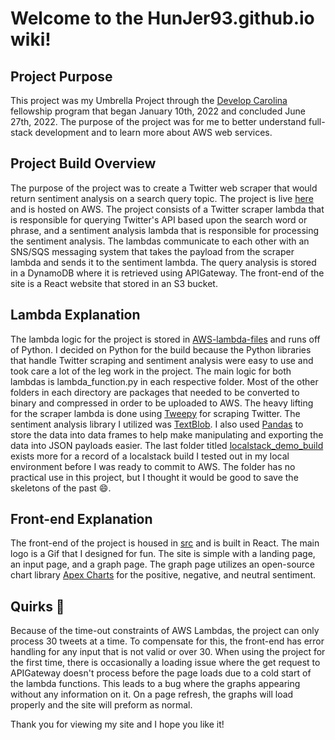 # Welcome to the HunJer93.github.io wiki! 

## Project Purpose
This project was my Umbrella Project through the [Develop Carolina](https://www.developcarolina.org/) fellowship program that began January 10th, 2022 and concluded June 27th, 2022. The purpose of the project was for me to better understand full-stack development and to learn more about AWS web services. 

## Project Build Overview
The purpose of the project was to create a Twitter web scraper that would return sentiment analysis on a search query topic. The project is live [here](http://poll-the-room-frontend.s3-website-us-east-1.amazonaws.com/) and is hosted on AWS. The project consists of a Twitter scraper lambda that is responsible for querying Twitter's API based upon the search word or phrase, and a sentiment analysis lambda that is responsible for processing the sentiment analysis. The lambdas communicate to each other with an SNS/SQS messaging system that takes the payload from the scraper lambda and sends it to the sentiment lambda. The query analysis is stored in a DynamoDB where it is retrieved using APIGateway. The front-end of the site is a React website that stored in an S3 bucket. 

## Lambda Explanation
The lambda logic for the project is stored in [AWS-lambda-files](https://github.com/HunJer93/HunJer93.github.io/tree/main/AWS-lambda-files) and runs off of Python. I decided on Python for the build because the Python libraries that handle Twitter scraping and sentiment analysis were easy to use and took care a lot of the leg work in the project. The main logic for both lambdas is lambda_function.py in each respective folder. Most of the other folders in each directory are packages that needed to be converted to binary and compressed in order to be uploaded to AWS. The heavy lifting for the scraper lambda is done using [Tweepy](https://www.tweepy.org/) for scraping Twitter. The sentiment analysis library I utilized was [TextBlob](https://textblob.readthedocs.io/en/dev/quickstart.html). I also used [Pandas](https://pandas.pydata.org/) to store the data into data frames to help make manipulating and exporting the data into JSON payloads easier. The last folder titled [localstack_demo_build](https://github.com/HunJer93/HunJer93.github.io/tree/main/AWS-lambda-files/localstack_demo_build) exists more for a record of a localstack build I tested out in my local environment before I was ready to commit to AWS. The folder has no practical use in this project, but I thought it would be good to save the skeletons of the past 😄.

## Front-end Explanation
The front-end of the project is housed in [src](https://github.com/HunJer93/HunJer93.github.io/tree/main/src) and is built in React. The main logo is a Gif that I designed for fun. The site is simple with a landing page, an input page, and a graph page. The graph page utilizes an open-source chart library [Apex Charts](https://apexcharts.com/) for the positive, negative, and neutral sentiment. 

## Quirks 🐛 
Because of the time-out constraints of AWS Lambdas, the project can only process 30 tweets at a time. To compensate for this, the front-end has error handling for any input that is not valid or over 30. When using the project for the first time, there is occasionally a loading issue where the get request to APIGateway doesn't process before the page loads due to a cold start of the lambda functions. This leads to a bug where the graphs appearing without any information on it. On a page refresh, the graphs will load properly and the site will preform as normal.

Thank you for viewing my site and I hope you like it! 
